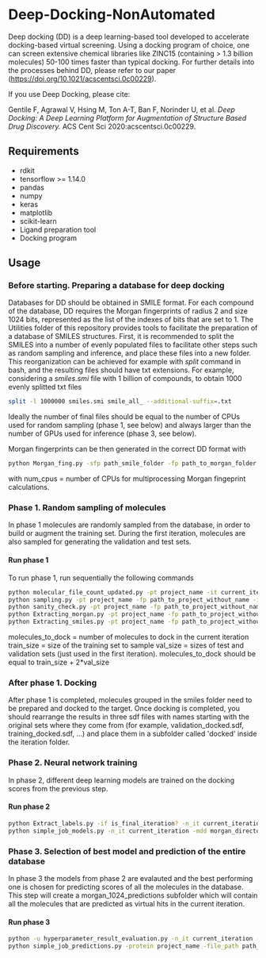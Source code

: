 # Deep-Docking-NonAutomated

Deep docking (DD) is a deep learning-based tool developed to accelerate docking-based virtual screening. Using a docking program of choice, one can screen extensive chemical libraries like ZINC15 (containing > 1.3 billion molecules) 50-100 times faster than typical docking. For further details into the processes behind DD, please refer to our paper (https://doi.org/10.1021/acscentsci.0c00229). 

If you use Deep Docking, please cite:

Gentile F, Agrawal V, Hsing M, Ton A-T, Ban F, Norinder U, et al. *Deep Docking: A Deep Learning Platform for Augmentation of Structure Based Drug Discovery.* ACS Cent Sci 2020:acscentsci.0c00229.

## Requirements
* rdkit
* tensorflow >= 1.14.0
* pandas
* numpy
* keras
* matplotlib
* scikit-learn
* Ligand preparation tool
* Docking program

## Usage

### Before starting. Preparing a database for deep docking
Databases for DD should be obtained in SMILE format. For each compound of the database, DD requires the Morgan fingerprints of radius 2 and size 1024 bits, represented as the list of the indexes of bits that are set to 1. The  Utilities folder of this repository provides tools to facilitate the preparation of a database of SMILES structures. First, it is recommended to split the SMILES into a number of evenly populated files to facilitate other steps such as random sampling and inference, and place these files into a new folder. This reorganization can be achieved for example with *split* command in bash, and the resulting files should have txt extensions. For example, considering a *smiles.smi* file with 1 billion of compounds, to obtain 1000 evenly splitted txt files

```bash
split -l 1000000 smiles.smi smile_all_ --additional-suffix=.txt
```

Ideally the number of final files should be equal to the number of CPUs used for random sampling (phase 1, see below) and always larger than the number of GPUs used for inference (phase 3, see below). 

Morgan fingerprints can be then generated in the correct DD format with

```bash
python Morgan_fing.py -sfp path_smile_folder -fp path_to_morgan_folder -fn name_morgan_folder -tp num_cpus
```

with num_cpus = number of CPUs for multiprocessing Morgan fingeprint calculations.


### Phase 1. Random sampling of molecules
In phase 1 molecules are randomly sampled from the database, in order to build or augment the training set. During the first iteration, molecules are also sampled for generating the validation and test sets.

#### Run phase 1
To run phase 1, run sequentially the following commands 
```bash
python molecular_file_count_updated.py -pt project_name -it current_iteration -cdd morgan_directory -t_pos total_processors -t_samp molecules_to_dock
python sampling.py -pt project_name -fp path_to_project_without_name -it current_iteration -dd morgan_directory -t_pos total_processors -tr_sz train_size -vl_sz val_size
python sanity_check.py -pt project_name -fp path_to_project_without_name -it current_iteration
python Extracting_morgan.py -pt project_name -fp path_to_project_without_name -it current_iteration -md morgan_directory -t_pos total_processors
python Extracting_smiles.py -pt project_name -fp path_to_project_without_name -it current_iteration -fn 0 -smd smile_directory -sd NA -t_pos total_processors -if is_final_iteration?
```
molecules_to_dock = number of molecules to dock in the current iteration
train_size =  size of the training set to sample
val_size = sizes of test and validation sets (just used in the first iteration). molecules_to_dock should be equal to train_size + 2*val_size


### After phase 1. Docking
After phase 1 is completed, molecules grouped in the smiles folder need to be prepared and docked to the target. Once docking is completed, you should rearrange the results in three sdf files with names starting with the original sets where they come from (for example, validation_docked.sdf, training_docked.sdf, ...) and place them in a subfolder called 'docked' inside the iteration folder.


### Phase 2. Neural network training
In phase 2, different deep learning models are trained on the docking scores from the previous step.

#### Run phase 2
```bash
python Extract_labels.py -if is_final_iteration? -n_it current_iteration -protein project_name -file_path path_to_project_without_name -t_pos total_processors -score score_keyword
python simple_job_models.py -n_it current_iteration -mdd morgan_directory -time 00-04:00 -file_path project_path -nhp num_hyperparameters -titr total_iterations -n_mol num_molecules --percent_first_mols percent_first_molecules -ct cutoff_threshold --percent_last_mols percent_last_mols
```

### Phase 3. Selection of best model and prediction of the entire database
In phase 3 the models from phase 2 are evalauted and the best performing one is chosen for predicting scores of all the molecules in the database. This step will create a morgan_1024_predictions subfolder which will contain all the molecules that are predicted as virtual hits in the current iteration.

#### Run phase 3
```bash
python -u hyperparameter_result_evaluation.py -n_it current_iteration --data_path project_path -mdd morgan_directory -n_mol num_molecules
python simple_job_predictions.py -protein project_name -file_path path_to_project_without_name -n_it current_iteration -mdd morgan_directory

```









